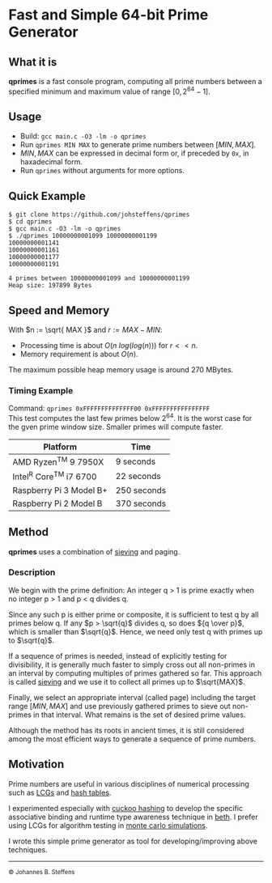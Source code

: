 # Fast and Simple 64-bit Prime Generator

## What it is

**qprimes** is a fast console program, computing all prime numbers 
between a specified minimum and maximum value of range $`[0, 2^{64} - 1]`$.

## Usage

   * Build: `gcc main.c -O3 -lm -o qprimes`
   * Run `qprimes MIN MAX` to generate prime numbers between $`[MIN, MAX]`$.
   * $`MIN, MAX`$ can be expressed in decimal form or, if preceded by `0x`, in haxadecimal form.
   * Run `qprimes` without arguments for more options.

## Quick Example

```
$ git clone https://github.com/johsteffens/qprimes
$ cd qprimes
$ gcc main.c -O3 -lm -o qprimes
$ ./qprimes 10000000001099 10000000001199
10000000001141
10000000001161
10000000001177
10000000001191

4 primes between 10000000001099 and 10000000001199
Heap size: 197899 Bytes
```
## Speed and Memory

With $`n := \sqrt{ MAX }`$ and $`r := MAX - MIN`$:

   * Processing time is about $`O( n\ log( log( n ) ) )`$ for $`r << n`$.
   * Memory requirement is about $`O( n )`$.
   
The maximum possible heap memory usage is around 270 MBytes.
   
### Timing Example

Command: `qprimes 0xFFFFFFFFFFFFFF00 0xFFFFFFFFFFFFFFFF`
<br>This test computes the last few primes below 2<sup>64</sup>.
It is the worst case for the gven prime window size. Smaller primes will compute faster.

|Platform | Time |
| ------- | ---- |
| AMD Ryzen<sup>TM</sup> 9 7950X | 9 seconds |
| Intel<sup>R</sup> Core<sup>TM</sup> i7 6700 |  22 seconds |
| Raspberry Pi 3 Model B+  | 250 seconds | 
| Raspberry Pi 2 Model B   | 370 seconds |

## Method

**qprimes** uses a combination of [sieving](https://en.wikipedia.org/wiki/Sieve_of_Eratosthenes) 
and paging.

### Description

We begin with the prime definition: An integer q > 1 is prime exactly when no 
integer p > 1 and p < q divides q. 

Since any such p is either prime or composite, it is sufficient to test q by all primes below q. 
If any $p > \sqrt{q}$ divides q, so does ${q \over p}$, which is smaller than $\sqrt{q}$. Hence, we need only
test q with primes up to $\sqrt{q}$.

If a sequence of primes is needed, instead of explicitly testing for divisibility, it is 
generally much faster to simply cross out all non-primes in an interval by computing
multiples of primes gathered so far. This approach is called [sieving](https://en.wikipedia.org/wiki/Sieve_of_Eratosthenes)
and we use it to collect all primes up to $\sqrt{MAX}$.

Finally, we select an appropriate interval (called page) including the target range $[MIN,MAX]$ and
use previously gathered primes to sieve out non-primes in that interval. What remains is the set
of desired prime values.

Although the method has its roots in ancient times, it is still considered among the most
efficient ways to generate a sequence of prime numbers.

## Motivation

Prime numbers are useful in various disciplines of numerical processing such as
[LCGs](https://en.wikipedia.org/wiki/Linear_congruential_generator)
and [hash tables](https://en.wikipedia.org/wiki/Hash_table).

I experimented especially with [cuckoo hashing](https://en.wikipedia.org/wiki/Cuckoo_hashing)
to develop the specific associative binding and runtime type awareness technique
in [beth](https://github.com/johsteffens/beth). I prefer using LCGs for algorithm testing in
[monte carlo simulations](https://en.wikipedia.org/wiki/Monte_Carlo_method).

I wrote this simple prime generator as tool for developing/improving above techniques.

------

<sub>&copy; Johannes B. Steffens</sub>

